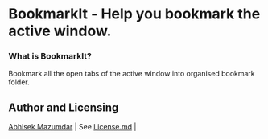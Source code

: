 # BookmarkIt - Help you bookmark the active window.

### What is BookmarkIt?

Bookmark all the open tabs of the active window into organised bookmark folder.

## Author and Licensing

[Abhisek Mazumdar](http://www.abhisek.xyz/) |  See [License.md](LICENSE.md) |